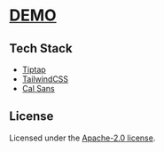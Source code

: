 <a href="https://buhayova.github.io/react-notion-wysiwyg/">
  <h1>DEMO</h1>
</a>

## Tech Stack

- [Tiptap](https://tiptap.dev/)
- [TailwindCSS](https://tailwindcss.com/)
- [Cal Sans](https://github.com/calcom/font)

## License

Licensed under the [Apache-2.0 license](https://github.com/steven-tey/novel/blob/main/LICENSE.md).
